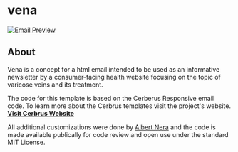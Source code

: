 # vena

[![Email Preview](https://img.www-source.net/vena/git-preview.jpg)](https://apps.www-source.net/samples/vena/)

## About
Vena is a concept for a html email intended to be used as an informative newsletter by a consumer-facing health website focusing on the topic of varicose veins and its treatment. 

The code for this template is based on the Cerberus Responsive email code. To learn more about the Cerbrus templates visit the project's website.
**[Visit Cerbrus Website](http://tedgoas.github.io/Cerberus/)**

All additional customizations were done by [Albert Nera](https://www.technicalmanager.io/) and the code is made available publically for code review and open use under the standard MIT License.


